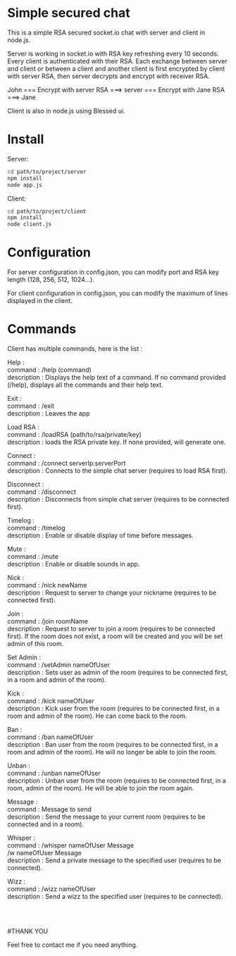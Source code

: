 # Simple secured chat

This is a simple RSA secured socket.io chat with server and client in node.js.

Server is working in socket.io with RSA key refreshing every 10 seconds. Every client is authenticated with their RSA. Each exchange between server and client or between a client and another client is first encrypted by client with server RSA, then server decrypts and encrypt with receiver RSA.

John === Encrypt with server RSA ===> server === Encrypt with Jane RSA ===> Jane

Client is also in node.js using Blessed ui.

# Install
Server:
```sh
cd path/to/project/server
npm install
node app.js
```

Client:
```sh
cd path/to/project/client
npm install
node client.js
```

# Configuration

For server configuration in config.json, you can modify port and RSA key length (128, 256, 512, 1024...).

For client configuration in config.json, you can modify the maximum of lines displayed in the client.

# Commands

Client has multiple commands, here is the list :

Help :  <br/>
    command : /help (command) <br/>
    description : Displays the help text of a command. If no command provided (/help), displays all the commands and their help text. <br/>

Exit :  <br/>
    command : /exit <br/>
    description : Leaves the app <br/>

Load RSA : <br/>
    command : /loadRSA (path/to/rsa/private/key) <br/>
    description : loads the RSA private key. If none provided, will generate one. <br/>

Connect :  <br/>
    command : /connect serverIp:serverPort <br/>
    description : Connects to the simple chat server (requires to load RSA first). <br/>

Disconnect : <br/>
    command : /disconnect <br/>
    description : Disconnects from simple chat server (requires to be connected first). <br/>

Timelog : <br/>
    command : /timelog <br/>
    description : Enable or disable display of time before messages. <br/>

Mute : <br/>
    command : /mute <br/>
    description : Enable or disable sounds in app. <br/>

Nick :  <br/>
    command : /nick newName <br/>
    description : Request to server to change your nickname (requires to be connected first). <br/>

Join :  <br/>
    command : /join roomName <br/>
    description : Request to server to join a room (requires to be connected first). If the room does not exist, a room will be created and you will be set admin of this room. <br/>

Set Admin : <br/>
    command : /setAdmin nameOfUser <br/>
    description : Sets user as admin of the room (requires to be connected first, in a room and admin of the room). <br/>

Kick : <br/>
    command : /kick nameOfUser <br/>
    description : Kick user from the room (requires to be connected first, in a room and admin of the room). He can come back to the room. <br/>

Ban : <br/>
    command : /ban nameOfUser <br/>
    description : Ban user from the room (requires to be connected first, in a room and admin of the room). He will no longer be able to join the room. <br/>

Unban : <br/>
    command : /unban nameOfUser <br/>
    description : Unban user from the room (requires to be connected first, in a room, admin of the room). He will be able to join the room again.

Message : <br/>
    command : Message to send <br/>
    description : Send the message to your current room (requires to be connected and in a room). <br/>

Whisper : <br/>
    command : /whisper nameOfUser Message  <br/>
              /w nameOfUser Message <br/>
    description : Send a private message to the specified user (requires to be connected). <br/>

Wizz : <br/>
    command : /wizz nameOfUser  <br/>
    description : Send a wizz to the specified user (requires to be connected). <br/>

<br/><br/>

#THANK YOU

Feel free to contact me if you need anything.